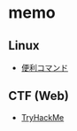 # memo

## Linux

- [便利コマンド](https://github.com/ishidanow/memo/tree/main/Linux/便利コマンド.md)

## CTF (Web)

- [TryHackMe](https://github.com/ishidanow/memo/blob/main/CTF%20(Web)/TryHackMe.md)
